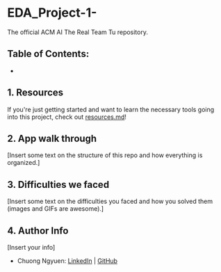 # EDA_Project-1-

The official ACM AI The Real Team Tu repository.

## Table of Contents:
- 

## 1. Resources

If you're just getting started and want to learn the necessary tools going into this project, check out [resources.md](https://github.com/acmucsd-projects/fa22-ai-team-3/blob/main/resources.md)!

## 2. App walk through

[Insert some text on the structure of this repo and how everything is organized.]

## 3. Difficulties we faced

[Insert some text on the difficulties you faced and how you solved them (images and GIFs are awesome).]

## 4. Author Info

[Insert your info]

- Chuong Ngyuen:            [LinkedIn](www.linkedin.com/in/chuong-nguyen-profile) | [GitHub](https://github.com/chuongnguyen26)
         

